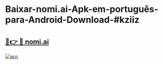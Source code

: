 # Baixar-nomi.ai-Apk-em-português​-para-Android-Download-#kziiz

# <h2><a href="https://ainizakaria.my?title=nomi.ai&ref=24M">🔗👉 🔴 nomi.ai</a></h2>

[![acn](https://github.com/user-attachments/assets/0f9c940e-d8b0-45ae-aac7-cd30a18b3e1c)](https://ainizakaria.my?title=nomi.ai&ref=24M)

